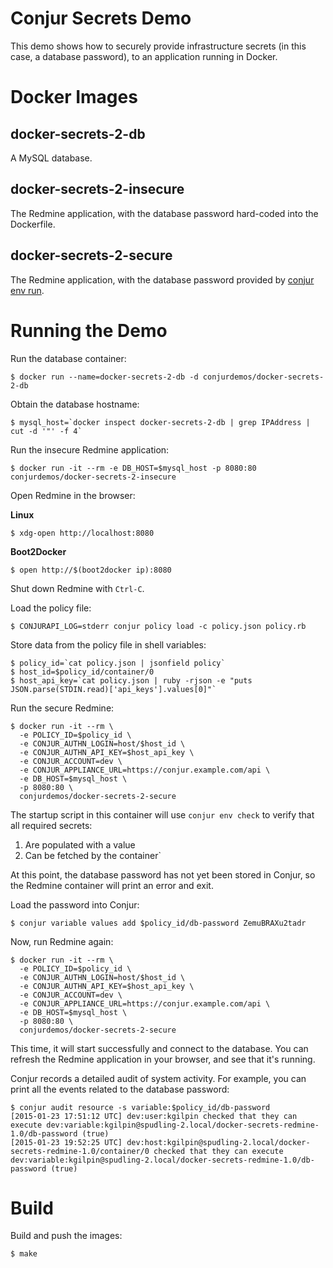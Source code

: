 # Conjur Secrets Demo

This demo shows how to securely provide infrastructure secrets (in this case, a database password), 
to an application running in Docker. 

# Docker Images

## docker-secrets-2-db

A MySQL database. 

## docker-secrets-2-insecure

The Redmine application, with the database password hard-coded into the Dockerfile.

## docker-secrets-2-secure

The Redmine application, with the database password provided by [conjur env run](http://developer.conjur.net/reference/tools/conjurenv/run.html).

# Running the Demo

Run the database container:

    $ docker run --name=docker-secrets-2-db -d conjurdemos/docker-secrets-2-db

Obtain the database hostname:

    $ mysql_host=`docker inspect docker-secrets-2-db | grep IPAddress | cut -d '"' -f 4`

Run the insecure Redmine application:

    $ docker run -it --rm -e DB_HOST=$mysql_host -p 8080:80 conjurdemos/docker-secrets-2-insecure
    
Open Redmine in the browser:

**Linux**

    $ xdg-open http://localhost:8080

**Boot2Docker**

    $ open http://$(boot2docker ip):8080

Shut down Redmine with `Ctrl-C`.

Load the policy file:

    $ CONJURAPI_LOG=stderr conjur policy load -c policy.json policy.rb
    
Store data from the policy file in shell variables:

    $ policy_id=`cat policy.json | jsonfield policy`
    $ host_id=$policy_id/container/0
    $ host_api_key=`cat policy.json | ruby -rjson -e "puts JSON.parse(STDIN.read)['api_keys'].values[0]"`
    
Run the secure Redmine:

    $ docker run -it --rm \
      -e POLICY_ID=$policy_id \
      -e CONJUR_AUTHN_LOGIN=host/$host_id \
      -e CONJUR_AUTHN_API_KEY=$host_api_key \
      -e CONJUR_ACCOUNT=dev \
      -e CONJUR_APPLIANCE_URL=https://conjur.example.com/api \
      -e DB_HOST=$mysql_host \
      -p 8080:80 \
      conjurdemos/docker-secrets-2-secure

The startup script in this container will use `conjur env check` to verify that all required secrets:

1) Are populated with a value
2) Can be fetched by the container`

At this point, the database password has not yet been stored in Conjur, so the Redmine container will print
an error and exit.

Load the password into Conjur:

    $ conjur variable values add $policy_id/db-password ZemuBRAXu2tadr

Now, run Redmine again:

    $ docker run -it --rm \
      -e POLICY_ID=$policy_id \
      -e CONJUR_AUTHN_LOGIN=host/$host_id \
      -e CONJUR_AUTHN_API_KEY=$host_api_key \
      -e CONJUR_ACCOUNT=dev \
      -e CONJUR_APPLIANCE_URL=https://conjur.example.com/api \
      -e DB_HOST=$mysql_host \
      -p 8080:80 \
      conjurdemos/docker-secrets-2-secure

This time, it will start successfully and connect to the database. You can refresh the Redmine
application in your browser, and see that it's running.

Conjur records a detailed audit of system activity. For example, you can print all the events
related to the database password:

    $ conjur audit resource -s variable:$policy_id/db-password
    [2015-01-23 17:51:12 UTC] dev:user:kgilpin checked that they can execute dev:variable:kgilpin@spudling-2.local/docker-secrets-redmine-1.0/db-password (true)
    [2015-01-23 19:52:25 UTC] dev:host:kgilpin@spudling-2.local/docker-secrets-redmine-1.0/container/0 checked that they can execute dev:variable:kgilpin@spudling-2.local/docker-secrets-redmine-1.0/db-password (true)

# Build

Build and push the images:

    $ make
